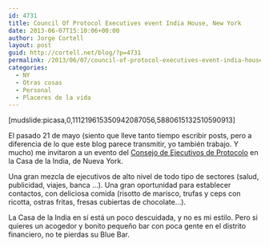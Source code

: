```yaml
---
id: 4731
title: Council Of Protocol Executives event India House, New York
date: 2013-06-07T15:10:06+00:00
author: Jorge Cortell
layout: post
guid: http://cortell.net/blog/?p=4731
permalink: /2013/06/07/council-of-protocol-executives-event-india-house-new-york/
categories:
  - NY
  - Otras cosas
  - Personal
  - Placeres de la vida
---
```

[mudslide:picasa,0,111219615350942087056,5880615132510590913]

El pasado 21 de mayo (siento que lleve tanto tiempo escribir posts, pero a diferencia de lo que este blog parece transmitir, yo también trabajo. Y mucho) me invitaron a un evento del <a title="http://www.councilofprotocolexecutives.org" href="http://www.councilofprotocolexecutives.org" target="_blank">Consejo de Ejecutivos de Protocolo</a> en la Casa de la India, de Nueva York.

Una gran mezcla de ejecutivos de alto nivel de todo tipo de sectores (salud, publicidad, viajes, banca &#8230;). Una gran oportunidad para establecer contactos, con deliciosa comida (risotto de marisco, trufas y ceps con ricotta, ostras fritas, fresas cubiertas de chocolate&#8230;).

La Casa de la India en sí está un poco descuidada, y no es mi estilo. Pero si quieres un acogedor y bonito pequeño bar con poca gente en el distrito financiero, no te pierdas su Blue Bar.